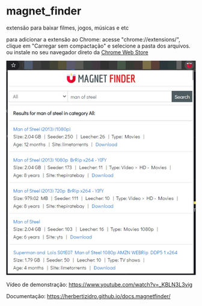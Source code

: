 # magnet_finder
extensão para baixar filmes, jogos, músicas e etc

para adicionar a extensão ao Chrome: acesse "chrome://extensions/", clique em "Carregar sem compactação" e selecione a pasta dos arquivos.
ou instale no seu navegador direto da [Chrome Web Store](https://chrome.google.com/webstore/detail/magnet-finder/gmmdnbmmjmoddokgggkbfehpbfepaman/related?hl=pt-BR&authuser=0)

<img src="https://raw.githubusercontent.com/herbertizidro/magnet_finder/main/print-magnet-finder-10.5.jpg">

Vídeo de demonstração: https://www.youtube.com/watch?v=_KBLN3L3vig

Documentação: https://herbertizidro.github.io/docs.magnetfinder/
